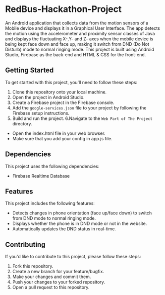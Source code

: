 # RedBus-Hackathon-Project
An Android application that collects data from the motion sensors of a Mobile device and displays it in a Graphical User Interface. The app detects the motion using the accelerometer and proximity sensor classes of Java and displays the fluctuating X-,Y- and Z- axes when the mobile device is being kept face down and face up, making it switch from DND (Do Not Disturb) mode to normal ringing mode. This project is built using Android Studio, Firebase as the back-end and HTML & CSS for the front-end.

## Getting Started

To get started with this project, you'll need to follow these steps:

1. Clone this repository onto your local machine.
2. Open the project in Android Studio.
3. Create a Firebase project in the Firebase console.
4. Add the `google-services.json` file to your project by following the Firebase setup instructions.
5. Build and run the project.
6.Navigate to the `Web Part of The Project` directory.
- Open the index.html file in your web browser.
- Make sure that you add your config in app.js file. 

## Dependencies

This project uses the following dependencies:

- Firebase Realtime Database

## Features
This project includes the following features:

- Detects changes in phone orientation (face up/face down) to switch from DND mode to normal ringing mode.
- Displays whether the phone is in DND mode or not in the website.
- Automatically updates the DND status in real-time.


## Contributing

If you'd like to contribute to this project, please follow these steps:

1. Fork this repository.
2. Create a new branch for your feature/bugfix.
3. Make your changes and commit them.
4. Push your changes to your forked repository.
5. Open a pull request to this repository.

